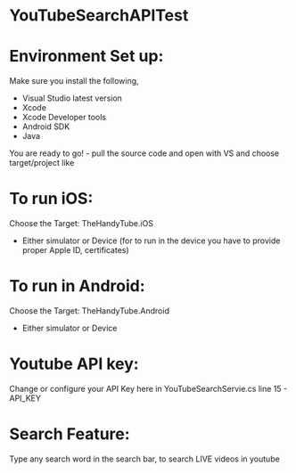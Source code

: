 # YouTubeSearchAPITest

Environment Set up: 
=
Make sure you install the following, 

- Visual Studio latest version
- Xcode 
- Xcode Developer tools
- Android SDK
- Java

You are ready to go! - pull the source code and open with VS and choose target/project like 

To run iOS: 
=
Choose the Target:  TheHandyTube.iOS 
- Either simulator or Device (for to run in the device you have to provide proper Apple ID, certificates)

To run in Android: 
=
Choose the Target: TheHandyTube.Android 
- Either simulator or Device 

Youtube API key:
=
Change or configure your API Key here in YouTubeSearchServie.cs line 15 - API_KEY 

Search Feature: 
=
Type any search word in the search bar, to search LIVE videos in youtube
